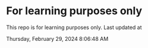 # For learning purposes only
This repo is for learning purposes only.
Last updated at

Thursday, February 29, 2024 8:06:48 AM

